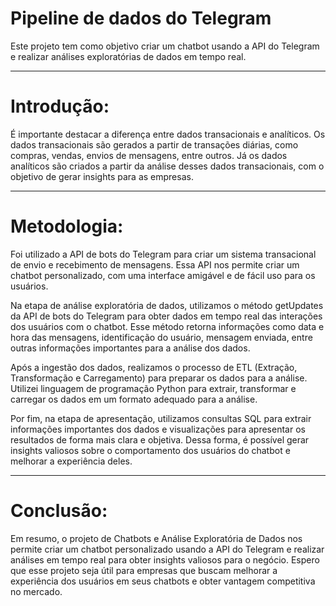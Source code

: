 # Pipeline de dados do Telegram

Este projeto tem como objetivo criar um chatbot usando a API do Telegram e realizar análises exploratórias de dados em tempo real.

---

# Introdução:

É importante destacar a diferença entre dados transacionais e analíticos. Os dados transacionais são gerados a partir de transações diárias, como compras, vendas, envios de mensagens, entre outros. Já os dados analíticos são criados a partir da análise desses dados transacionais, com o objetivo de gerar insights para as empresas.

---

# Metodologia:

Foi utilizado a API de bots do Telegram para criar um sistema transacional de envio e recebimento de mensagens. Essa API nos permite criar um chatbot personalizado, com uma interface amigável e de fácil uso para os usuários.

Na etapa de análise exploratória de dados, utilizamos o método getUpdates da API de bots do Telegram para obter dados em tempo real das interações dos usuários com o chatbot. Esse método retorna informações como data e hora das mensagens, identificação do usuário, mensagem enviada, entre outras informações importantes para a análise dos dados.

Após a ingestão dos dados, realizamos o processo de ETL (Extração, Transformação e Carregamento) para preparar os dados para a análise. Utilizei linguagem de programação Python para extrair, transformar e carregar os dados em um formato adequado para a análise.

Por fim, na etapa de apresentação, utilizamos consultas SQL para extrair informações importantes dos dados e visualizações para apresentar os resultados de forma mais clara e objetiva. Dessa forma, é possível gerar insights valiosos sobre o comportamento dos usuários do chatbot e melhorar a experiência deles.

---

# Conclusão:

Em resumo, o projeto de Chatbots e Análise Exploratória de Dados nos permite criar um chatbot personalizado usando a API do Telegram e realizar análises em tempo real para obter insights valiosos para o negócio. Espero que esse projeto seja útil para empresas que buscam melhorar a experiência dos usuários em seus chatbots e obter vantagem competitiva no mercado.
